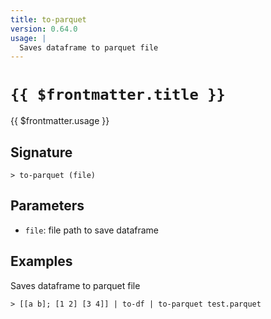 ```yaml
---
title: to-parquet
version: 0.64.0
usage: |
  Saves dataframe to parquet file
---
```


# <code>{{ $frontmatter.title }}</code>

<div style='white-space: pre-wrap;'>{{ $frontmatter.usage }}</div>

## Signature

```> to-parquet (file)```

## Parameters

 -  `file`: file path to save dataframe

## Examples

Saves dataframe to parquet file
```shell
> [[a b]; [1 2] [3 4]] | to-df | to-parquet test.parquet
```
